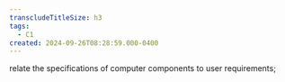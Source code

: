 ```yaml
---
transcludeTitleSize: h3
tags:
  - C1
created: 2024-09-26T08:28:59.000-0400
---
```

relate the specifications of computer components to user requirements;